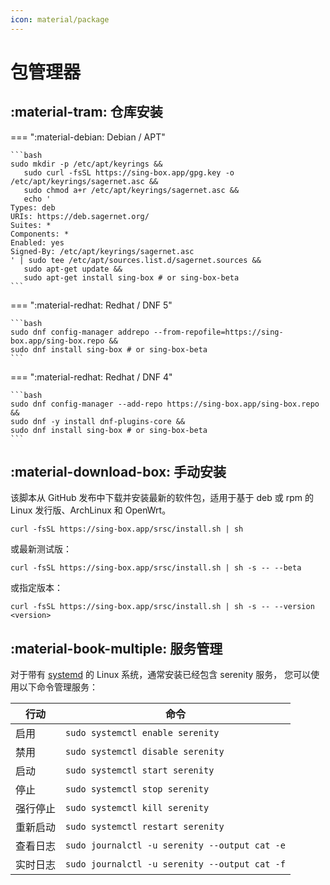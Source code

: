 ```yaml
---
icon: material/package
---
```


# 包管理器

## :material-tram: 仓库安装

=== ":material-debian: Debian / APT"

    ```bash
    sudo mkdir -p /etc/apt/keyrings &&
       sudo curl -fsSL https://sing-box.app/gpg.key -o /etc/apt/keyrings/sagernet.asc &&
       sudo chmod a+r /etc/apt/keyrings/sagernet.asc &&
       echo '
    Types: deb
    URIs: https://deb.sagernet.org/
    Suites: *
    Components: *
    Enabled: yes
    Signed-By: /etc/apt/keyrings/sagernet.asc
    ' | sudo tee /etc/apt/sources.list.d/sagernet.sources &&
       sudo apt-get update &&
       sudo apt-get install sing-box # or sing-box-beta
    ```

=== ":material-redhat: Redhat / DNF 5"

    ```bash
    sudo dnf config-manager addrepo --from-repofile=https://sing-box.app/sing-box.repo &&
    sudo dnf install sing-box # or sing-box-beta
    ```

=== ":material-redhat: Redhat / DNF 4"

    ```bash
    sudo dnf config-manager --add-repo https://sing-box.app/sing-box.repo &&
    sudo dnf -y install dnf-plugins-core &&
    sudo dnf install sing-box # or sing-box-beta
    ```

## :material-download-box: 手动安装

该脚本从 GitHub 发布中下载并安装最新的软件包，适用于基于 deb 或 rpm 的 Linux 发行版、ArchLinux 和 OpenWrt。

```shell
curl -fsSL https://sing-box.app/srsc/install.sh | sh
```

或最新测试版：

```shell
curl -fsSL https://sing-box.app/srsc/install.sh | sh -s -- --beta
```

或指定版本：

```shell
curl -fsSL https://sing-box.app/srsc/install.sh | sh -s -- --version <version>
```

## :material-book-multiple: 服务管理

对于带有 [systemd][systemd] 的 Linux 系统，通常安装已经包含 serenity 服务，
您可以使用以下命令管理服务：

| 行动   | 命令                                            |
|------|-----------------------------------------------|
| 启用   | `sudo systemctl enable serenity`              |
| 禁用   | `sudo systemctl disable serenity`             |
| 启动   | `sudo systemctl start serenity`               |
| 停止   | `sudo systemctl stop serenity`                |
| 强行停止 | `sudo systemctl kill serenity`                |
| 重新启动 | `sudo systemctl restart serenity`             |
| 查看日志 | `sudo journalctl -u serenity --output cat -e` |
| 实时日志 | `sudo journalctl -u serenity --output cat -f` |

[systemd]: https://systemd.io/